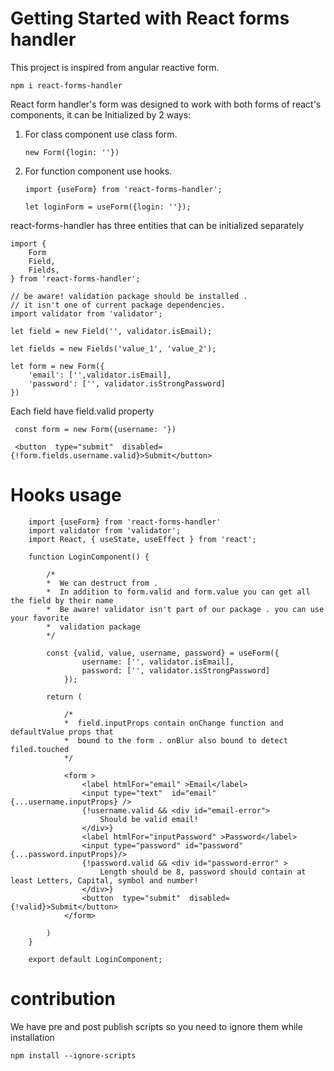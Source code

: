 # Getting Started with React forms handler

This project is inspired from angular reactive form. 


```
npm i react-forms-handler
```

React form handler's form was designed to work with both forms of react's components, it can be Initialized by 2 ways:

1. For class component use class form.
    ```
    new Form({login: ''})
    ```
2. For function component use hooks. 

    ```
    import {useForm} from 'react-forms-handler';

    let loginForm = useForm({login: ''});

    ```

react-forms-handler has three entities that can be initialized separately

```
import {
    Form
    Field,
    Fields,
} from 'react-forms-handler';

// be aware! validation package should be installed . 
// it isn't one of current package dependencies.
import validator from 'validator';

let field = new Field('', validator.isEmail);

let fields = new Fields('value_1', 'value_2');

let form = new Form({
    'email': ['',validator.isEmail],
    'password': ['', validator.isStrongPassword]
})
```

Each field have field.valid property 

```
 const form = new Form({username: '})
 
 <button  type="submit"  disabled={!form.fields.username.valid}>Submit</button>
```


# Hooks usage

```
    import {useForm} from 'react-forms-handler'
    import validator from 'validator';
    import React, { useState, useEffect } from 'react';

    function LoginComponent() {

        /*
        *  We can destruct from . 
        *  In addition to form.valid and form.value you can get all the field by their name
        *  Be aware! validator isn't part of our package . you can use your favorite
        *  validation package 
        */

        const {valid, value, username, password} = useForm({
                username: ['', validator.isEmail],
                password: ['', validator.isStrongPassword]
            });
        
        return (
            
            /*
            *  field.inputProps contain onChange function and defaultValue props that 
            *  bound to the form . onBlur also bound to detect filed.touched  
            */
            
            <form >
                <label htmlFor="email" >Email</label>
                <input type="text"  id="email" {...username.inputProps} />
                {!username.valid && <div id="email-error">
                    Should be valid email!
                </div>}
                <label htmlFor="inputPassword" >Password</label>
                <input type="password" id="password" {...password.inputProps}/>
                {!password.valid && <div id="password-error" >
                    Length should be 8, password should contain at least Letters, Capital, symbol and number!
                </div>}
                <button  type="submit"  disabled={!valid}>Submit</button>
            </form>
        
        )
    }

    export default LoginComponent;
```

# contribution

We have pre and post publish scripts so you need to ignore them while installation 

```
npm install --ignore-scripts

```